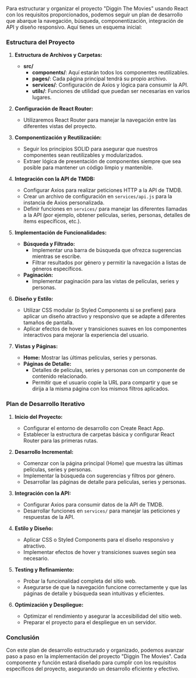 Para estructurar y organizar el proyecto "Diggin The Movies" usando React con los requisitos proporcionados, podemos seguir un plan de desarrollo que abarque la navegación, búsqueda, componentización, integración de API y diseño responsivo. Aquí tienes un esquema inicial:

### Estructura del Proyecto

1. **Estructura de Archivos y Carpetas:**
   - **src/**
     - **components/**: Aquí estarán todos los componentes reutilizables.
     - **pages/**: Cada página principal tendrá su propio archivo.
     - **services/**: Configuración de Axios y lógica para consumir la API.
     - **utils/**: Funciones de utilidad que puedan ser necesarias en varios lugares.

2. **Configuración de React Router:**
   - Utilizaremos React Router para manejar la navegación entre las diferentes vistas del proyecto.

3. **Componentización y Reutilización:**
   - Seguir los principios SOLID para asegurar que nuestros componentes sean reutilizables y modularizados.
   - Extraer lógica de presentación de componentes siempre que sea posible para mantener un código limpio y mantenible.

4. **Integración con la API de TMDB:**
   - Configurar Axios para realizar peticiones HTTP a la API de TMDB.
   - Crear un archivo de configuración en `services/api.js` para la instancia de Axios personalizada.
   - Definir funciones en `services/` para manejar las diferentes llamadas a la API (por ejemplo, obtener películas, series, personas, detalles de ítems específicos, etc.).

5. **Implementación de Funcionalidades:**
   - **Búsqueda y Filtrado:**
     - Implementar una barra de búsqueda que ofrezca sugerencias mientras se escribe.
     - Filtrar resultados por género y permitir la navegación a listas de géneros específicos.
   - **Paginación:**
     - Implementar paginación para las vistas de películas, series y personas.

6. **Diseño y Estilo:**
   - Utilizar CSS modular (o Styled Components si se prefiere) para aplicar un diseño atractivo y responsivo que se adapte a diferentes tamaños de pantalla.
   - Aplicar efectos de hover y transiciones suaves en los componentes interactivos para mejorar la experiencia del usuario.

7. **Vistas y Páginas:**
   - **Home:** Mostrar las últimas películas, series y personas.
   - **Páginas de Detalle:** 
     - Detalles de películas, series y personas con un componente de contenido relacionado.
     - Permitir que el usuario copie la URL para compartir y que se dirija a la misma página con los mismos filtros aplicados.

### Plan de Desarrollo Iterativo

1. **Inicio del Proyecto:**
   - Configurar el entorno de desarrollo con Create React App.
   - Establecer la estructura de carpetas básica y configurar React Router para las primeras rutas.

2. **Desarrollo Incremental:**
   - Comenzar con la página principal (Home) que muestra las últimas películas, series y personas.
   - Implementar la búsqueda con sugerencias y filtros por género.
   - Desarrollar las páginas de detalle para películas, series y personas.

3. **Integración con la API:**
   - Configurar Axios para consumir datos de la API de TMDB.
   - Desarrollar funciones en `services/` para manejar las peticiones y respuestas de la API.

4. **Estilo y Diseño:**
   - Aplicar CSS o Styled Components para el diseño responsivo y atractivo.
   - Implementar efectos de hover y transiciones suaves según sea necesario.

5. **Testing y Refinamiento:**
   - Probar la funcionalidad completa del sitio web.
   - Asegurarse de que la navegación funcione correctamente y que las páginas de detalle y búsqueda sean intuitivas y eficientes.

6. **Optimización y Despliegue:**
   - Optimizar el rendimiento y asegurar la accesibilidad del sitio web.
   - Preparar el proyecto para el despliegue en un servidor.

### Conclusión

Con este plan de desarrollo estructurado y organizado, podemos avanzar paso a paso en la implementación del proyecto "Diggin The Movies". Cada componente y función estará diseñado para cumplir con los requisitos específicos del proyecto, asegurando un desarrollo eficiente y efectivo.